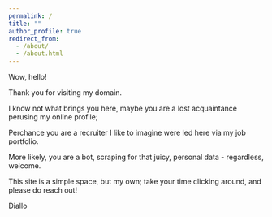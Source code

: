 ```yaml
---
permalink: /
title: ""
author_profile: true
redirect_from: 
  - /about/
  - /about.html
---
```

Wow, hello! 

Thank you for visiting my domain.

I know not what brings you here, maybe you are a lost acquaintance perusing my online profile;

Perchance you are a recruiter I like to imagine were led here via my job portfolio. 

More likely, you are a bot, scraping for that juicy, personal data - regardless, welcome.

This site is a simple space, but my own; take your time clicking around, and please do reach out!

Diallo
